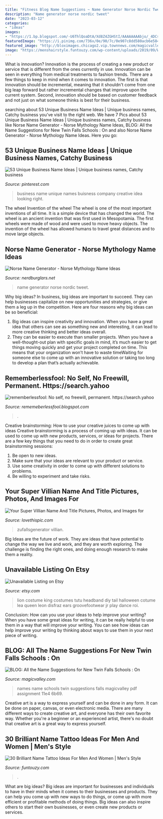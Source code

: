 ```yaml
---
title: "Fitness Blog Name Suggestions ~ Name Generator Norse Nordic Tweet"
description: "Name generator norse nordic tweet"
date: "2023-03-12"
categories:
- "ideas"
images:
- "https://1.bp.blogspot.com/-U6ThlQoaDtA/Xd8Z4ZGHStI/AAAAAAAAbjo/_4DCsnRQQ_QmusNIbUK-RzHl0ScQ9LOlACLcBGAsYHQ/w1200-h630-p-k-no-nu/Untitled27.png"
featuredImage: "https://i.pinimg.com/736x/0e/90/7c/0e907c8dd580acb6e584d5f426971fc8.jpg"
featured_image: "http://bloximages.chicago2.vip.townnews.com/magicvalley.com/content/tncms/assets/v3/editorial/d/32/d321e8da-6b69-11e4-82bb-5f0c0343c74a/5465041af2774.preview.jpg?resize=300%2C389"
image: "https://menshairstyle.funtouzy.com/wp-content/uploads/2019/09/Wrist-Tattoo-31.jpg"
---
```



What is innovation?
Innovation is the process of creating a new product or service that is different from the ones currently in use. Innovation can be seen in everything from medical treatments to fashion trends.
There are a few things to keep in mind when it comes to innovation. The first is that innovation should be incremental, meaning that it shouldn't come from one big leap forward but rather incremental changes that improve upon the current system. Second, innovation should be based on customer feedback and not just on what someone thinks is best for their business.

	

		
searching about 53 Unique Business Name Ideas | Unique business names, Catchy business you've visit to the right web. We have 7 Pics about 53 Unique Business Name Ideas | Unique business names, Catchy business like Norse Name Generator - Norse Mythology Name Ideas, BLOG: All the Name Suggestions for New Twin Falls Schools : On and also Norse Name Generator - Norse Mythology Name Ideas. Here you go:
		
    
## 53 Unique Business Name Ideas | Unique Business Names, Catchy Business

<img loading=lazy src="https://i.pinimg.com/736x/0e/90/7c/0e907c8dd580acb6e584d5f426971fc8.jpg" onerror="this.onerror=null;this.src='https://tse1.mm.bing.net/th?id=OIP.421Ta28kNml0WQSnbnylxgHaLH&amp;pid=15.1';" alt="53 Unique Business Name Ideas | Unique business names, Catchy business">

_Source: pinterest.com_

>business name unique names buisness company creative idea looking right. 

	

The wheel
Invention of the wheel
The wheel is one of the most important inventions of all time. It is a simple device that has changed the world. The wheel is an ancient invention that was first used in Mesopotamia. The first wheels were made of wood and were used to move heavy objects. The invention of the wheel has allowed humans to travel great distances and to move large objects.

    
## Norse Name Generator - Norse Mythology Name Ideas

<img loading=lazy src="https://img.nerdburglars.net/wp-content/uploads/2020/02/nordic-name-generator.jpg" onerror="this.onerror=null;this.src='https://tse3.mm.bing.net/th?id=OIP.R9tSp-f5HgUuxsSMgwTBWgHaEH&amp;pid=15.1';" alt="Norse Name Generator - Norse Mythology Name Ideas">

_Source: nerdburglars.net_

>name generator norse nordic tweet. 

	

Why big ideas?
In business, big ideas are important to succeed. They can help businesses capitalize on new opportunities and strategies, or give them a leg up in the competition. Here are four reasons why big ideas can be so beneficial: 
1) Big ideas can inspire creativity and innovation. When you have a great idea that others can see as something new and interesting, it can lead to more creative thinking and better ideas overall. 
2) They can be easier to execute than smaller projects. When you have a well-thought-out plan with specific goals in mind, it’s much easier to get things moving quickly and get your project completed on time. This means that your organization won’t have to waste timeWaiting for someone else to come up with an innovative solution or taking too long to develop a plan that’s actually achievable.

    
## Rememberlessfool: No Self, No Freewill, Permanent. Https://search.yahoo

<img loading=lazy src="https://1.bp.blogspot.com/-U6ThlQoaDtA/Xd8Z4ZGHStI/AAAAAAAAbjo/_4DCsnRQQ_QmusNIbUK-RzHl0ScQ9LOlACLcBGAsYHQ/w1200-h630-p-k-no-nu/Untitled27.png" onerror="this.onerror=null;this.src='https://tse1.mm.bing.net/th?id=OIP.kDKNfe5q211Mz4NmgKGKMwHaD4&amp;pid=15.1';" alt="rememberlessfool: No self, no freewill, permanent. https://search.yahoo">

_Source: rememeberlessfool.blogspot.com_

>. 

	

Creative brainstorming: How to use your creative juices to come up with ideas
Creative brainstorming is a process of coming up with ideas. It can be used to come up with new products, services, or ideas for projects. There are a few key things that you need to do in order to create great brainstorming sessions:
1. Be open to new ideas.
2. Make sure that your ideas are relevant to your product or service.
3. Use some creativity in order to come up with different solutions to problems.
4. Be willing to experiment and take risks.

    
## Your Super Villian Name And Title Pictures, Photos, And Images For

<img loading=lazy src="http://www.lovethispic.com/uploaded_images/189321-Your-Super-Villian-Name-And-Title.jpg?2" onerror="this.onerror=null;this.src='https://tse4.mm.bing.net/th?id=OIP.KDBPDWmyCFChiPbjXoYKGgHaQC&amp;pid=15.1';" alt="Your Super Villian Name And Title Pictures, Photos, and Images for">

_Source: lovethispic.com_

>zufallsgenerator villian. 

	

Big Ideas are the future of work. They are ideas that have potential to change the way we live and work, and they are worth exploring. The challenge is finding the right ones, and doing enough research to make them a reality.

    
## Unavailable Listing On Etsy

<img loading=lazy src="http://img1.etsystatic.com/005/1/7175742/il_570xN.385990445_9xpk.jpg" onerror="this.onerror=null;this.src='https://tse3.mm.bing.net/th?id=OIP.6sUERwNsU-sCZ4i5hnZHnwHaJ6&amp;pid=15.1';" alt="Unavailable Listing on Etsy">

_Source: etsy.com_

>lion costume king costumes tutu headband diy tail halloween cotume lea queen leon disfraz ears groovefootwear jr play dance roi. 

	

Conclusion: How can you use your ideas to help improve your writing?
When you have some great ideas for writing, it can be really helpful to use them in a way that will improve your writing. You can see how ideas can help improve your writing by thinking about ways to use them in your next piece of writing.

    
## BLOG: All The Name Suggestions For New Twin Falls Schools : On

<img loading=lazy src="http://bloximages.chicago2.vip.townnews.com/magicvalley.com/content/tncms/assets/v3/editorial/d/32/d321e8da-6b69-11e4-82bb-5f0c0343c74a/5465041af2774.preview.jpg?resize=300%2C389" onerror="this.onerror=null;this.src='https://tse3.mm.bing.net/th?id=OIP.HUrQb5rC4BZiJRYqMmbOXAAAAA&amp;pid=15.1';" alt="BLOG: All the Name Suggestions for New Twin Falls Schools : On">

_Source: magicvalley.com_

>names name schools twin suggestions falls magicvalley pdf assignment 11e4 6b69. 

	

Creative art is a way to express yourself and can be done in any form. It can be done on paper, canvas, or even electronic media. There are many different ways to create creative art, and everyone has their own favorite way. Whether you're a beginner or an experienced artist, there's no doubt that creative art is a great way to express yourself.

    
## 30 Brilliant Name Tattoo Ideas For Men And Women | Men&#039;s Style

<img loading=lazy src="https://menshairstyle.funtouzy.com/wp-content/uploads/2019/09/Wrist-Tattoo-31.jpg" onerror="this.onerror=null;this.src='https://tse3.mm.bing.net/th?id=OIP.vOSnSUVf2sXKkJUuFIhtggHaFx&amp;pid=15.1';" alt="30 Brilliant Name Tattoo Ideas For Men And Women | Men&#039;s Style">

_Source: funtouzy.com_

>. 

	

What are big ideas?
Big ideas are important for businesses and individuals to have in their minds when it comes to their businesses and products. They can help you come up with new ways to do things, or come up with more efficient or profitable methods of doing things. Big ideas can also inspire others to start their own businesses, or even create new products or services.

